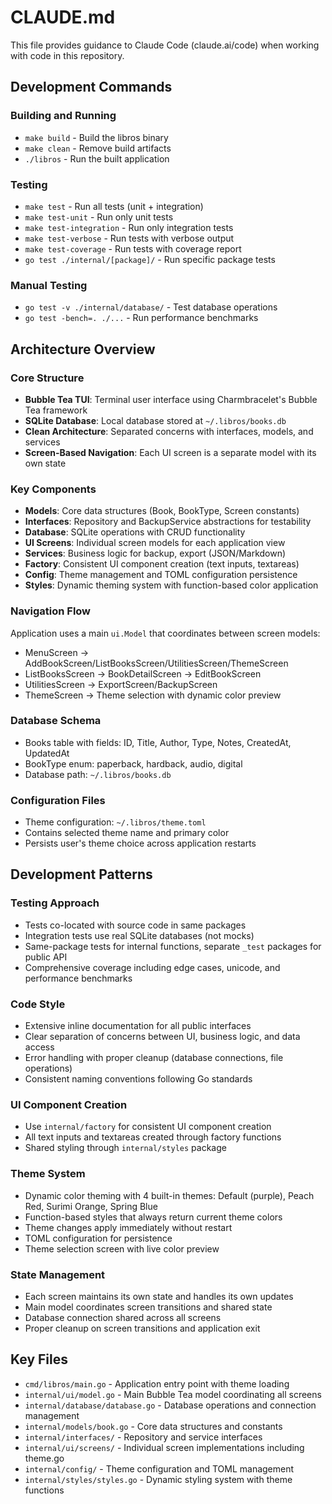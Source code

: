 # CLAUDE.md

This file provides guidance to Claude Code (claude.ai/code) when working with code in this repository.

## Development Commands

### Building and Running
- `make build` - Build the libros binary
- `make clean` - Remove build artifacts
- `./libros` - Run the built application

### Testing
- `make test` - Run all tests (unit + integration)
- `make test-unit` - Run only unit tests
- `make test-integration` - Run only integration tests  
- `make test-verbose` - Run tests with verbose output
- `make test-coverage` - Run tests with coverage report
- `go test ./internal/[package]/` - Run specific package tests

### Manual Testing
- `go test -v ./internal/database/` - Test database operations
- `go test -bench=. ./...` - Run performance benchmarks

## Architecture Overview

### Core Structure
- **Bubble Tea TUI**: Terminal user interface using Charmbracelet's Bubble Tea framework
- **SQLite Database**: Local database stored at `~/.libros/books.db`
- **Clean Architecture**: Separated concerns with interfaces, models, and services
- **Screen-Based Navigation**: Each UI screen is a separate model with its own state

### Key Components
- **Models**: Core data structures (Book, BookType, Screen constants)
- **Interfaces**: Repository and BackupService abstractions for testability
- **Database**: SQLite operations with CRUD functionality
- **UI Screens**: Individual screen models for each application view
- **Services**: Business logic for backup, export (JSON/Markdown)
- **Factory**: Consistent UI component creation (text inputs, textareas)
- **Config**: Theme management and TOML configuration persistence
- **Styles**: Dynamic theming system with function-based color application

### Navigation Flow
Application uses a main `ui.Model` that coordinates between screen models:
- MenuScreen → AddBookScreen/ListBooksScreen/UtilitiesScreen/ThemeScreen
- ListBooksScreen → BookDetailScreen → EditBookScreen
- UtilitiesScreen → ExportScreen/BackupScreen
- ThemeScreen → Theme selection with dynamic color preview

### Database Schema
- Books table with fields: ID, Title, Author, Type, Notes, CreatedAt, UpdatedAt
- BookType enum: paperback, hardback, audio, digital
- Database path: `~/.libros/books.db`

### Configuration Files
- Theme configuration: `~/.libros/theme.toml`
- Contains selected theme name and primary color
- Persists user's theme choice across application restarts

## Development Patterns

### Testing Approach
- Tests co-located with source code in same packages
- Integration tests use real SQLite databases (not mocks)
- Same-package tests for internal functions, separate `_test` packages for public API
- Comprehensive coverage including edge cases, unicode, and performance benchmarks

### Code Style
- Extensive inline documentation for all public interfaces
- Clear separation of concerns between UI, business logic, and data access
- Error handling with proper cleanup (database connections, file operations)
- Consistent naming conventions following Go standards

### UI Component Creation
- Use `internal/factory` for consistent UI component creation
- All text inputs and textareas created through factory functions
- Shared styling through `internal/styles` package

### Theme System
- Dynamic color theming with 4 built-in themes: Default (purple), Peach Red, Surimi Orange, Spring Blue
- Function-based styles that always return current theme colors
- Theme changes apply immediately without restart
- TOML configuration for persistence
- Theme selection screen with live color preview

### State Management
- Each screen maintains its own state and handles its own updates
- Main model coordinates screen transitions and shared state
- Database connection shared across all screens
- Proper cleanup on screen transitions and application exit

## Key Files
- `cmd/libros/main.go` - Application entry point with theme loading
- `internal/ui/model.go` - Main Bubble Tea model coordinating all screens
- `internal/database/database.go` - Database operations and connection management
- `internal/models/book.go` - Core data structures and constants
- `internal/interfaces/` - Repository and service interfaces
- `internal/ui/screens/` - Individual screen implementations including theme.go
- `internal/config/` - Theme configuration and TOML management
- `internal/styles/styles.go` - Dynamic styling system with theme functions